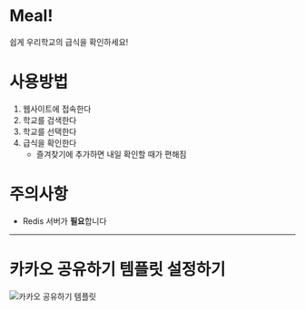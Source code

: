 # Meal!
쉽게 우리학교의 급식을 확인하세요!

# 사용방법
1. 웹사이트에 접속한다
2. 학교를 검색한다
3. 학교를 선택한다
4. 급식을 확인한다
    - 즐겨찾기에 추가하면 내일 확인할 때가 편해짐

# 주의사항
- Redis 서버가 **필요**합니다

---
# 카카오 공유하기 템플릿 설정하기
![카카오 공유하기 템플릿](https://user-images.githubusercontent.com/64462443/110653136-573a9500-8200-11eb-8b33-980f795afd66.png)

